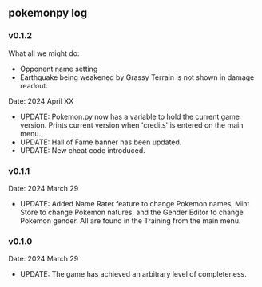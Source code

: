 ## pokemonpy log

### v0.1.2
What all we might do:
* Opponent name setting
* Earthquake being weakened by Grassy Terrain is not shown in damage readout.

Date: 2024 April XX
* UPDATE: Pokemon.py now has a variable to hold the current game version. Prints current version when 'credits' is entered on the main menu.
* UPDATE: Hall of Fame banner has been updated.
* UPDATE: New cheat code introduced.

### v0.1.1
Date: 2024 March 29
* UPDATE: Added Name Rater feature to change Pokemon names, Mint Store to
  change Pokemon natures, and the Gender Editor to change Pokemon gender.
  All are found in the Training from the main menu.

### v0.1.0
Date: 2024 March 29
* UPDATE: The game has achieved an arbitrary level of completeness.

